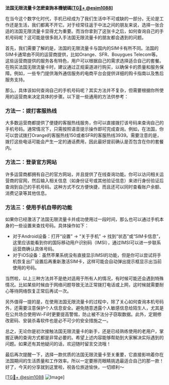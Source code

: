 **法国无限流量卡怎麽查詢本機號碼[[TG💪+ @esim1088](https://t.me/s/esim1088)]**

在当今这个数字化时代，手机已经成为了我们生活中不可或缺的一部分。无论是工作还是生活，我们都离不开它。对于经常往返于中法之间的朋友来说，选择一张合适的法国无限流量卡显得尤为重要。而当你拿到了这张卡之后，如何查询自己的手机号码呢？这可能是很多刚入手法国无限流量卡的朋友都会遇到的问题。

首先，我们需要了解的是，法国的无限流量卡与国内的SIM卡有所不同。法国的SIM卡通常由不同的运营商提供，比如Orange、SFR、Bouygues Telecom等。这些运营商提供的服务各有特色，用户可以根据自己的需求选择适合自己的套餐。在购买法国无限流量卡时，建议通过正规渠道进行购买，以确保卡的质量和服务保障。例如，一些专门提供海外通信服务的电商平台会提供详细的购卡指南以及售后服务支持。

那么，具体该如何查询自己的手机号码呢？其实方法并不复杂，但需要根据你所使用的运营商来决定具体的步骤。以下是一些通用的方法供参考：

### 方法一：拨打客服热线

大多数运营商都提供了便捷的客服热线服务，你可以直接拨打该号码来查询自己的手机号码。通常情况下，只需按照语音提示操作即可完成查询。例如，在法国，你可以尝试拨打Orange的客服热线150或者SFR的客服热线3939。需要注意的是，拨打这些电话可能会产生一定的通话费用，因此最好提前确认是否包含在你的套餐内。

### 方法二：登录官方网站

许多运营商都拥有自己的官方网站，并且提供了在线查询功能。你可以访问相关运营商的官网，然后输入相关信息（如身份证号或其他验证信息）来进行身份验证后查询到自己的手机号码。这种方式不仅方便快捷，而且还可以同时查看账户余额、消费记录等其他信息。

### 方法三：使用手机自带的功能

如果你已经激活了法国无限流量卡并成功使用过一段时间，那么也可以通过手机本身的一些设置来查找号码。具体操作如下：
- 对于Android设备：打开“设置” -> “关于手机” -> 找到“状态”或“SIM卡信息”，这里应该能看到你的国际移动用户识别码（IMSI），通过IMSI可以进一步联系运营商确认具体号码。
- 对于iOS设备：虽然苹果系统没有直接显示IMSI的功能，但是你可以尝试将手机恢复出厂设置后再重新激活SIM卡，这样可能会自动弹出提示框显示出当前使用的号码。

当然啦，以上三种方法并不是绝对适用于所有人的情况，有时候可能还会遇到特殊情况。比如某些时候由于网络问题导致无法正常拨打电话或上网，这时候就需要耐心等待网络恢复正常后再试一次。

另外值得一提的是，在使用法国无限流量卡的过程中，除了关心如何查询本机号码外，还需要注意保护个人信息安全。避免随意透露个人敏感信息给陌生人，尤其是在公共场合使用Wi-Fi时更要提高警惕，防止被不法分子窃取数据。此外，定期修改密码、安装杀毒软件也是必不可少的安全措施之一。

总之，无论你是初次接触法国无限流量卡的新手，还是已经熟练使用的老用户，掌握正确的查询方式都是非常必要的。希望上述内容能够帮助到大家解决实际遇到的问题。如果还有其他疑问的话，欢迎随时留言交流哦！

最后再次提醒一下，选择一款优质的法国无限流量卡至关重要，它直接影响着你在法国期间的生活质量和工作效率。所以一定要擦亮眼睛挑选最适合自己的那一款！好了，今天的分享就到这里啦，祝各位旅途愉快，一切顺利～ 

[[TG💪+ @esim1088](https://t.me/s/esim1088) ![Image](https://i.postimg.cc/4NQfJmqS/Snipaste-2025-05-13-00-14-12.png)]